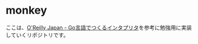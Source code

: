# monkey

ここは、[O'Reilly Japan - Go言語でつくるインタプリタ](https://www.oreilly.co.jp/books/9784873118222/)を参考に勉強用に実装していくリポジトリです。
